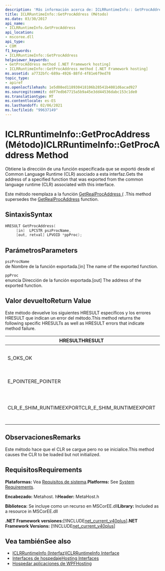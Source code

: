 ```yaml
---
description: 'Más información acerca de: ICLRRuntimeInfo:: GetProcAddress (método)'
title: ICLRRuntimeInfo::GetProcAddress (Método)
ms.date: 03/30/2017
api_name:
- ICLRRuntimeInfo.GetProcAddress
api_location:
- mscoree.dll
api_type:
- COM
f1_keywords:
- ICLRRuntimeInfo::GetProcAddress
helpviewer_keywords:
- GetProcAddress method [.NET Framework hosting]
- ICLRRuntimeInfo::GetProcAddress method [.NET Framework hosting]
ms.assetid: a7732bfc-689a-4926-88fd-4f81e6f9ed78
topic_type:
- apiref
ms.openlocfilehash: 1e5d08ed118930418106b28541b4081d6acad927
ms.sourcegitcommit: ddf7edb67715a5b9a45e3dd44536dabc153c1de0
ms.translationtype: MT
ms.contentlocale: es-ES
ms.lasthandoff: 02/06/2021
ms.locfileid: "99637149"
---
```

# <a name="iclrruntimeinfogetprocaddress-method"></a><span data-ttu-id="a36c3-103">ICLRRuntimeInfo::GetProcAddress (Método)</span><span class="sxs-lookup"><span data-stu-id="a36c3-103">ICLRRuntimeInfo::GetProcAddress Method</span></span>

<span data-ttu-id="a36c3-104">Obtiene la dirección de una función especificada que se exportó desde el Common Language Runtime (CLR) asociado a esta interfaz.</span><span class="sxs-lookup"><span data-stu-id="a36c3-104">Gets the address of a specified function that was exported from the common language runtime (CLR) associated with this interface.</span></span>  
  
 <span data-ttu-id="a36c3-105">Este método reemplaza a la función [GetRealProcAddress (](getrealprocaddress-function.md) .</span><span class="sxs-lookup"><span data-stu-id="a36c3-105">This method supersedes the [GetRealProcAddress](getrealprocaddress-function.md) function.</span></span>  
  
## <a name="syntax"></a><span data-ttu-id="a36c3-106">Sintaxis</span><span class="sxs-lookup"><span data-stu-id="a36c3-106">Syntax</span></span>  
  
```cpp  
HRESULT GetProcAddress(  
     [in]  LPCSTR pszProcName,  
     [out, retval] LPVOID *ppProc);  
```  
  
## <a name="parameters"></a><span data-ttu-id="a36c3-107">Parámetros</span><span class="sxs-lookup"><span data-stu-id="a36c3-107">Parameters</span></span>  

 `pszProcName`  
 <span data-ttu-id="a36c3-108">de Nombre de la función exportada.</span><span class="sxs-lookup"><span data-stu-id="a36c3-108">[in] The name of the exported function.</span></span>  
  
 `ppProc`  
 <span data-ttu-id="a36c3-109">enuncia Dirección de la función exportada.</span><span class="sxs-lookup"><span data-stu-id="a36c3-109">[out] The address of the exported function.</span></span>  
  
## <a name="return-value"></a><span data-ttu-id="a36c3-110">Valor devuelto</span><span class="sxs-lookup"><span data-stu-id="a36c3-110">Return Value</span></span>  

 <span data-ttu-id="a36c3-111">Este método devuelve los siguientes HRESULT específicos y los errores HRESULT que indican un error del método.</span><span class="sxs-lookup"><span data-stu-id="a36c3-111">This method returns the following specific HRESULTs as well as HRESULT errors that indicate method failure.</span></span>  
  
|<span data-ttu-id="a36c3-112">HRESULT</span><span class="sxs-lookup"><span data-stu-id="a36c3-112">HRESULT</span></span>|<span data-ttu-id="a36c3-113">Descripción</span><span class="sxs-lookup"><span data-stu-id="a36c3-113">Description</span></span>|  
|-------------|-----------------|  
|<span data-ttu-id="a36c3-114">S_OK</span><span class="sxs-lookup"><span data-stu-id="a36c3-114">S_OK</span></span>|<span data-ttu-id="a36c3-115">El método se completó correctamente.</span><span class="sxs-lookup"><span data-stu-id="a36c3-115">The method completed successfully.</span></span>|  
|<span data-ttu-id="a36c3-116">E_POINTER</span><span class="sxs-lookup"><span data-stu-id="a36c3-116">E_POINTER</span></span>|<span data-ttu-id="a36c3-117">`pszProcName` o `ppProc` es null.</span><span class="sxs-lookup"><span data-stu-id="a36c3-117">`pszProcName` or `ppProc` is null.</span></span>|  
|<span data-ttu-id="a36c3-118">CLR_E_SHIM_RUNTIMEEXPORT</span><span class="sxs-lookup"><span data-stu-id="a36c3-118">CLR_E_SHIM_RUNTIMEEXPORT</span></span>|<span data-ttu-id="a36c3-119">La función especificada no es una función exportada.</span><span class="sxs-lookup"><span data-stu-id="a36c3-119">The specified function is not an exported function.</span></span>|  
  
## <a name="remarks"></a><span data-ttu-id="a36c3-120">Observaciones</span><span class="sxs-lookup"><span data-stu-id="a36c3-120">Remarks</span></span>  

 <span data-ttu-id="a36c3-121">Este método hace que el CLR se cargue pero no se inicialice.</span><span class="sxs-lookup"><span data-stu-id="a36c3-121">This method causes the CLR to be loaded but not initialized.</span></span>  
  
## <a name="requirements"></a><span data-ttu-id="a36c3-122">Requisitos</span><span class="sxs-lookup"><span data-stu-id="a36c3-122">Requirements</span></span>  

 <span data-ttu-id="a36c3-123">**Plataformas:** Vea [Requisitos de sistema](../../get-started/system-requirements.md).</span><span class="sxs-lookup"><span data-stu-id="a36c3-123">**Platforms:** See [System Requirements](../../get-started/system-requirements.md).</span></span>  
  
 <span data-ttu-id="a36c3-124">**Encabezado:** Metahost. h</span><span class="sxs-lookup"><span data-stu-id="a36c3-124">**Header:** MetaHost.h</span></span>  
  
 <span data-ttu-id="a36c3-125">**Biblioteca:** Se incluye como un recurso en MSCorEE.dll</span><span class="sxs-lookup"><span data-stu-id="a36c3-125">**Library:** Included as a resource in MSCorEE.dll</span></span>  
  
 <span data-ttu-id="a36c3-126">**.NET Framework versiones:**[!INCLUDE[net_current_v40plus](../../../../includes/net-current-v40plus-md.md)]</span><span class="sxs-lookup"><span data-stu-id="a36c3-126">**.NET Framework Versions:** [!INCLUDE[net_current_v40plus](../../../../includes/net-current-v40plus-md.md)]</span></span>  
  
## <a name="see-also"></a><span data-ttu-id="a36c3-127">Vea también</span><span class="sxs-lookup"><span data-stu-id="a36c3-127">See also</span></span>

- [<span data-ttu-id="a36c3-128">ICLRRuntimeInfo (Interfaz)</span><span class="sxs-lookup"><span data-stu-id="a36c3-128">ICLRRuntimeInfo Interface</span></span>](iclrruntimeinfo-interface.md)
- [<span data-ttu-id="a36c3-129">Interfaces de hospedaje</span><span class="sxs-lookup"><span data-stu-id="a36c3-129">Hosting Interfaces</span></span>](hosting-interfaces.md)
- [<span data-ttu-id="a36c3-130">Hospedar aplicaciones de WPF</span><span class="sxs-lookup"><span data-stu-id="a36c3-130">Hosting</span></span>](index.md)
